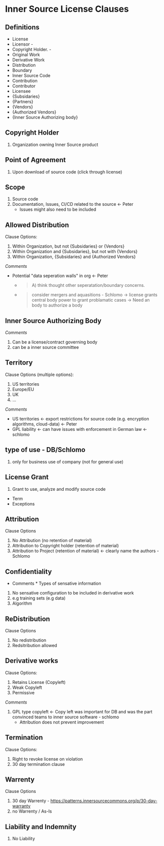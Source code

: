 # Inner Source License Clauses

## Definitions

- License
- Licensor - <Organization Name>
- Copyright Holder. - <Copyright holder Name>
- Original Work
- Derivative Work
- Distribution
- Boundary
- Inner Source Code
- Contribution
- Contributor
- Licensee
- {Subsidaries}
- {Partners}
- {Vendors}
- {Authorized Vendors}
- {Inner Source Authorizing body}


## Copyright Holder
1. Organization owning Inner Source product

## Point of Agreement
1. Upon download of source code (click through license)

## Scope 
1. Source code 
2. Documentation, Issues, CI/CD related to the source <- Peter
   - Issues might also need to be included

## Allowed Distribution 
Clause Options:
1. Within Organization, but not {Subsidaries} or {Vendors} 
2. Within Organization and {Subsidaries}, but not with {Vendors}
3. Within Organization, {Subsidaries} and {Authorized Vendors} 

*Comments*
- Potential "data seperation walls" in org <- Peter
   - > A) think thought other seperatation/boundary concerns.
   - > consider mergers and aquasitions - Schlomo
       -> license grants central body power to grant problamatic cases
       -> Need an body to authorize a body 
       
## Inner Source Authorizing Body
   
*Comments*
1. Can be a license/contract governing body
2. can be a inner source committee
  
## Territory
Clause Options (multiple options):
1. US territories
2. Europe/EU
3. UK
4. ...
   
*Comments*
- US territories <- export restrictions for source code (e.g. encryption algorithms, cloud-data) <- Peter
- GPL liability <- can have issues with enforcement in German law <- schlomo
  
## type of use - DB/Schlomo
1. only for business use of company (not for general use)
   
## License Grant
1. Grant to use, analyze and modify source code
  - Term
  - Exceptions

## Attribution
Clause Options
1. No Attribution (no retention of material)
2. Attribution to Copyright holder (retention of material) 
3. Attribution to Project (retention of material) <- clearly name the authors - Schlomo
  
## Confidentiality
                                                     
* Comments *
Types of sensative information                                                    
1. No sensative configuration to be included in derivative work
2. e.g training sets (e.g data)
3. Algorithm

## ReDistribution
Clause Options
1. No redistribution
2. Redsitribution allowed 

## Derivative works
Clause Options:                                                     
1. Retains License (Copyleft)
2. Weak Copyleft
3. Permissive

*Comments*
1. GPL type copyleft <- Copy left was important for DB and was the part convinced teams to inner source software - schlomo
   - Attribution does not prevent improvement 
                   
## Termination
Clause Options:
1. Right to revoke license on violation
2. 30 day termination clause

## Warrenty
Clause Options
1. 30 day Warrenty - https://patterns.innersourcecommons.org/p/30-day-warranty
2. no Warrenty / As-Is

## Liability and Indemnity
1. No Liability
